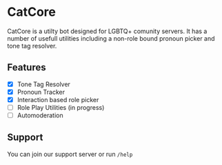 # CatCore
CatCore is a utilty bot designed for LGBTQ+ comunity servers. It has a number of usefull utilities including a non-role bound pronoun picker and tone tag resolver.

## Features
- [x] Tone Tag Resolver
- [x] Pronoun Tracker
- [x] Interaction based role picker
- [ ] Role Play Utilities (in progress)
- [ ] Automoderation 

## Support
You can join our support server <coming soon> or run `/help` <also coming soon>
